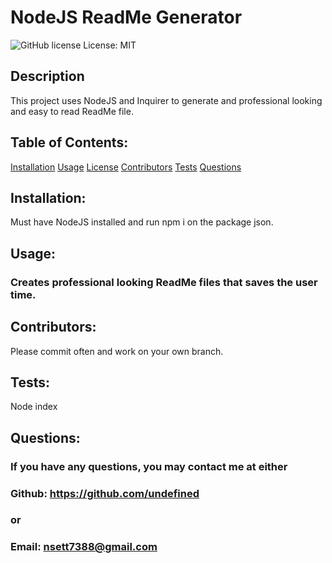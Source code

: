 # NodeJS ReadMe Generator 
  ![GitHub license](https://img.shields.io/github/license/Naereen/StrapDown.js.svg)
  License: MIT 

## Description
This project uses NodeJS and Inquirer to generate and professional looking and easy to read ReadMe file.

## Table of Contents:
  [Installation](#installation)
  [Usage](#usage)
  [License](#license)
    [Contributors](#contributors)
    [Tests](#tests)
    [Questions](#questions)

  ## Installation:
  Must have NodeJS installed and run npm i on the package json.

  ## Usage:
  ### Creates professional looking ReadMe files that saves the user time.

  ## Contributors:
  Please commit often and work on your own branch.

  ## Tests: 
  Node index

  ## Questions:
  ### If you have any questions, you may contact me at either
  ### Github: https://github.com/undefined
  ### or
  ### Email: nsett7388@gmail.com
